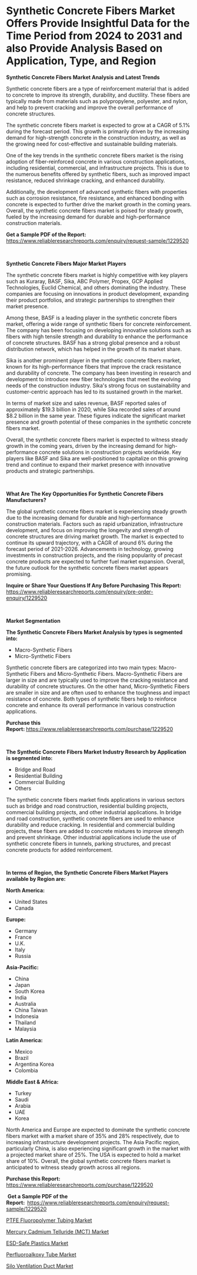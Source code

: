 <p><h1>Synthetic Concrete Fibers Market Offers Provide Insightful Data for the Time Period from 2024 to 2031 and also Provide Analysis Based on Application, Type, and Region</h1></p><p><strong>Synthetic Concrete Fibers Market Analysis and Latest Trends</strong></p>
<p><p>Synthetic concrete fibers are a type of reinforcement material that is added to concrete to improve its strength, durability, and ductility. These fibers are typically made from materials such as polypropylene, polyester, and nylon, and help to prevent cracking and improve the overall performance of concrete structures.</p><p>The synthetic concrete fibers market is expected to grow at a CAGR of 5.1% during the forecast period. This growth is primarily driven by the increasing demand for high-strength concrete in the construction industry, as well as the growing need for cost-effective and sustainable building materials.</p><p>One of the key trends in the synthetic concrete fibers market is the rising adoption of fiber-reinforced concrete in various construction applications, including residential, commercial, and infrastructure projects. This is due to the numerous benefits offered by synthetic fibers, such as improved impact resistance, reduced shrinkage cracking, and enhanced durability.</p><p>Additionally, the development of advanced synthetic fibers with properties such as corrosion resistance, fire resistance, and enhanced bonding with concrete is expected to further drive the market growth in the coming years. Overall, the synthetic concrete fibers market is poised for steady growth, fueled by the increasing demand for durable and high-performance construction materials.</p></p>
<p><strong>Get a Sample PDF of the Report:&nbsp;</strong> <a href="https://www.reliableresearchreports.com/enquiry/request-sample/1229520">https://www.reliableresearchreports.com/enquiry/request-sample/1229520</a></p>
<p>&nbsp;</p>
<p><strong>Synthetic Concrete Fibers Major Market Players</strong></p>
<p><p>The synthetic concrete fibers market is highly competitive with key players such as Kuraray, BASF, Sika, ABC Polymer, Propex, GCP Applied Technologies, Euclid Chemical, and others dominating the industry. These companies are focusing on innovations in product development, expanding their product portfolios, and strategic partnerships to strengthen their market presence.</p><p>Among these, BASF is a leading player in the synthetic concrete fibers market, offering a wide range of synthetic fibers for concrete reinforcement. The company has been focusing on developing innovative solutions such as fibers with high tensile strength and durability to enhance the performance of concrete structures. BASF has a strong global presence and a robust distribution network, which has helped in the growth of its market share.</p><p>Sika is another prominent player in the synthetic concrete fibers market, known for its high-performance fibers that improve the crack resistance and durability of concrete. The company has been investing in research and development to introduce new fiber technologies that meet the evolving needs of the construction industry. Sika's strong focus on sustainability and customer-centric approach has led to its sustained growth in the market.</p><p>In terms of market size and sales revenue, BASF reported sales of approximately $19.3 billion in 2020, while Sika recorded sales of around $8.2 billion in the same year. These figures indicate the significant market presence and growth potential of these companies in the synthetic concrete fibers market.</p><p>Overall, the synthetic concrete fibers market is expected to witness steady growth in the coming years, driven by the increasing demand for high-performance concrete solutions in construction projects worldwide. Key players like BASF and Sika are well-positioned to capitalize on this growing trend and continue to expand their market presence with innovative products and strategic partnerships.</p></p>
<p>&nbsp;</p>
<p><strong>What Are The Key Opportunities For Synthetic Concrete Fibers Manufacturers?</strong></p>
<p><p>The global synthetic concrete fibers market is experiencing steady growth due to the increasing demand for durable and high-performance construction materials. Factors such as rapid urbanization, infrastructure development, and focus on improving the longevity and strength of concrete structures are driving market growth. The market is expected to continue its upward trajectory, with a CAGR of around 6% during the forecast period of 2021-2026. Advancements in technology, growing investments in construction projects, and the rising popularity of precast concrete products are expected to further fuel market expansion. Overall, the future outlook for the synthetic concrete fibers market appears promising.</p></p>
<p><strong>Inquire or Share Your Questions If Any Before Purchasing This Report:</strong> <a href="https://www.reliableresearchreports.com/enquiry/pre-order-enquiry/1229520">https://www.reliableresearchreports.com/enquiry/pre-order-enquiry/1229520</a></p>
<p>&nbsp;</p>
<p><strong>Market Segmentation</strong></p>
<p><strong>The Synthetic Concrete Fibers Market Analysis by types is segmented into:</strong></p>
<p><ul><li>Macro-Synthetic Fibers</li><li>Micro-Synthetic Fibers</li></ul></p>
<p><p>Synthetic concrete fibers are categorized into two main types: Macro-Synthetic Fibers and Micro-Synthetic Fibers. Macro-Synthetic Fibers are larger in size and are typically used to improve the cracking resistance and durability of concrete structures. On the other hand, Micro-Synthetic Fibers are smaller in size and are often used to enhance the toughness and impact resistance of concrete. Both types of synthetic fibers help to reinforce concrete and enhance its overall performance in various construction applications.</p></p>
<p><strong>Purchase this Report:&nbsp;</strong><a href="https://www.reliableresearchreports.com/purchase/1229520">https://www.reliableresearchreports.com/purchase/1229520</a></p>
<p>&nbsp;</p>
<p><strong>The Synthetic Concrete Fibers Market Industry Research by Application is segmented into:</strong></p>
<p><ul><li>Bridge and Road</li><li>Residential Building</li><li>Commercial Building</li><li>Others</li></ul></p>
<p><p>The synthetic concrete fibers market finds applications in various sectors such as bridge and road construction, residential building projects, commercial building projects, and other industrial applications. In bridge and road construction, synthetic concrete fibers are used to enhance durability and reduce cracking. In residential and commercial building projects, these fibers are added to concrete mixtures to improve strength and prevent shrinkage. Other industrial applications include the use of synthetic concrete fibers in tunnels, parking structures, and precast concrete products for added reinforcement.</p></p>
<p>&nbsp;</p>
<p><strong>In terms of Region, the Synthetic Concrete Fibers Market Players available by Region are:</strong></p>
<p>
    <p> <strong> North America: </strong>
        <ul>
            <li>United States</li>
            <li>Canada</li>
        </ul>
        </p> 
    <p> <strong> Europe: </strong>
        <ul>
            <li>Germany</li>
            <li>France</li>
            <li>U.K.</li>
            <li>Italy</li>
            <li>Russia</li>
        </ul>
        </p> 
    <p> <strong> Asia-Pacific: </strong>
        <ul>
            <li>China</li>
            <li>Japan</li>
            <li>South Korea</li>
            <li>India</li>
            <li>Australia</li>
            <li>China Taiwan</li>
            <li>Indonesia</li>
            <li>Thailand</li>
            <li>Malaysia</li>
        </ul>
        </p> 
    <p> <strong> Latin America: </strong>
        <ul>
            <li>Mexico</li>
            <li>Brazil</li>
            <li>Argentina Korea</li>
            <li>Colombia</li>
        </ul>
        </p> 
    <p> <strong> Middle East & Africa: </strong>
        <ul>
            <li>Turkey</li>
            <li>Saudi</li>
            <li>Arabia</li>
            <li>UAE</li>
            <li>Korea</li>
        </ul>
    </p>
    </p>
<p><p>North America and Europe are expected to dominate the synthetic concrete fibers market with a market share of 35% and 28% respectively, due to increasing infrastructure development projects. The Asia Pacific region, particularly China, is also experiencing significant growth in the market with a projected market share of 25%. The USA is expected to hold a market share of 10%. Overall, the global synthetic concrete fibers market is anticipated to witness steady growth across all regions.</p></p>
<p><strong>Purchase this Report: </strong><a href="https://www.reliableresearchreports.com/purchase/1229520">https://www.reliableresearchreports.com/purchase/1229520</a></p>
<p>&nbsp;<strong>Get a Sample PDF of the Report:&nbsp;&nbsp;</strong><a href="https://www.reliableresearchreports.com/enquiry/request-sample/1229520">https://www.reliableresearchreports.com/enquiry/request-sample/1229520</a></p>
<p><strong></strong></p>
<p><p><a href="https://medium.com/@patriciaday39/ptfe-fluoropolymer-tubing-market-competitive-analysis-market-trends-and-forecast-to-2031-dd1ecf8e199d">PTFE Fluoropolymer Tubing Market</a></p><p><a href="https://medium.com/@debramedina73/mercury-cadmium-telluride-mct-market-furnishes-information-on-market-share-market-trends-and-5bfd74350b80">Mercury Cadmium Telluride (MCT) Market</a></p><p><a href="https://medium.com/@vincentalvarez1980/esd-safe-plastics-market-comprehensive-assessment-by-type-application-and-geography-6b9baf8cb72f">ESD-Safe Plastics Market</a></p><p><a href="https://medium.com/@patriciaday39/perfluoroalkoxy-tube-market-furnishes-information-on-market-share-market-trends-and-market-growth-d452eedbe039">Perfluoroalkoxy Tube Market</a></p><p><a href="https://medium.com/@vincentalvarez1980/silo-ventilation-duct-market-furnishes-information-on-market-share-market-trends-and-market-9bfcecce2c69">Silo Ventilation Duct Market</a></p></p>